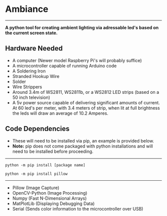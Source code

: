 # Ambiance
***
 **A python tool for creating ambient lighting via adressable led's based on the current screen state.**

## Hardware Needed
- A computer (Newer model Raspberry Pi's will probably suffice)
- A microcontroller capable of running Arduino code
- A Soldering Iron
- Stranded Hookup Wire
- Solder 
- Wire Strippers
- Around 3.4m of WS2811, WS2811b, or a WS2812 LED strips (based on a 50 inch television) 
- A 5v power source capable of delivering significant amounts of current. At 60 led's per meter, with 3.4 meters of strip, when lit at full brightness the leds will draw an average of 10.2 Amperes.

## Code Dependencies
- These will need to be installed via pip, an example is provided below.
- **Note:** pip does not come packaged with python installations and will need to be installed before proceeding.
***
    python -m pip install [package name]

    python -m pip install pillow
***
- Pillow (Image Capture)
- OpenCV-Python (Image Processing)
- Numpy (Fast N-Dimensional Arrays)
- MatPlotLib (Displaying Debugging Data)
- Serial (Sends color information to the microcontroller over USB)